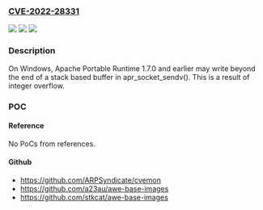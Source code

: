 ### [CVE-2022-28331](https://cve.mitre.org/cgi-bin/cvename.cgi?name=CVE-2022-28331)
![](https://img.shields.io/static/v1?label=Product&message=Apache%20Portable%20Runtime%20(APR)&color=blue)
![](https://img.shields.io/static/v1?label=Version&message=%3D%200%20&color=brighgreen)
![](https://img.shields.io/static/v1?label=Vulnerability&message=CWE-787%20Out-of-bounds%20Write&color=brighgreen)

### Description

On Windows, Apache Portable Runtime 1.7.0 and earlier may write beyond the end of a stack based buffer in apr_socket_sendv(). This is a result of integer overflow.

### POC

#### Reference
No PoCs from references.

#### Github
- https://github.com/ARPSyndicate/cvemon
- https://github.com/a23au/awe-base-images
- https://github.com/stkcat/awe-base-images

